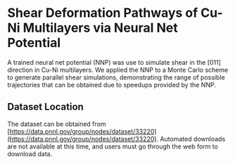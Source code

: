 # Shear Deformation Pathways of Cu-Ni Multilayers via Neural Net Potential

A trained neural net potential (NNP) was use to simulate shear in the [011] direction in Cu-Ni multilayers. We applied the NNP to a Monte Carlo scheme to generate parallel shear simulations, demonstrating the range of possible trajectories that can be obtained due to speedups provided by the NNP.

## Dataset Location

The dataset can be obtained from [https://data.pnnl.gov/group/nodes/dataset/33220](https://data.pnnl.gov/group/nodes/dataset/33220). Automated downloads are not available at this time, and users must go through the web form to download data.
